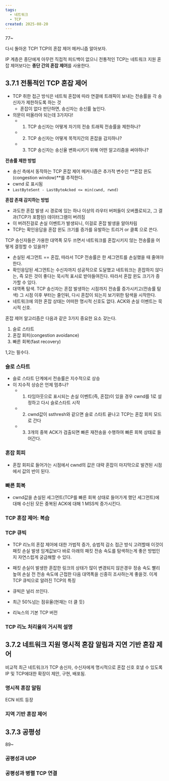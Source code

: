 ```yaml
---
tags:
  - 네트워크
  - TCP
created: 2025-08-20
---
```

77~

다시 돌아온 TCP! TCP의 혼잡 제어 메커니즘 알아보자.

IP 계층은 종단에게 아무런 직접적 피드백이 없으니 전통적인 TCP는 네트워크 지원 혼잡 제어보다는 **종단 간의 혼잡 제어**를 사용한다.
## 3.7.1 전통적인 TCP 혼잡 제어
- TCP 취한 접근 방식은 네트웍 혼잡에 따라 연결에 트래픽이 보내는 전송률을 각 송신자가 제한하도록 하는 것
	- 혼잡이 없다 판단하면, 송신자는 송신률 높인다.
- 의문이 떠올라야 되는데 3가지다!
	- 1. TCP 송신자는 어떻게 자기의 전송 트래픽 전송률을 제한하나?
	- 2. TCP 송신자는 어떻게 목적지간의 혼잡을 감지하나?
	- 3. TCP 송신자는 송신율 변화시키기 위해 어떤 알고리즘을 써야하나?

**전송률 제한 방법**
- 송신 측에서 동작하는 TCP 혼잡 제어 메커니즘은 추가적 변수인 **혼잡 윈도(congestion window)**를 추적한다.
- cwnd 로 표시됨
- `LastByteSent - LastByteAcked <= min(cwnd, rwnd)`

**혼잡 존재 감지하는 방법**
- 과도한 혼잡 발생 시 경로에 있는 하나 이상의 라우터 버퍼들이 오버플로되고, 그 결과(TCP가 포함된) 데이터그램이 버려짐
- 이 버려진걸로 손실 이벤트가 발생되니, 이걸로 혼잡 발생을 알아차림
- TCP는 확인응답을 혼잡 윈도 크기를 증가를 유발하는 트리거 or 클록 으로 쓴다.

TCP 송신자들은 가용한 대역폭 모두 쓰면서 네트워크를 혼잡시키지 않는 전송률을 어떻게 결정할 수 있을까?
- 손실된 세그먼트 == 혼잡, 따라서 TCP 전송률은 한 세그먼트를 손실했을 때 줄여야한다.
- 확인응답된 세그먼트는 수신자까지 성공적으로 도달했고 네트워크는 혼잡하지 않다는, 즉 모든 것이 좋다는 묵시적 표시로 받아들여진다. 따라서 혼잡 윈도 크기가 증가할 수 있다.
- 대역폭 탐색. TCP 송신자는 혼잡 발생하는 시점까지 전송률 증가시키고(전송률 탐색) 그 시점 이후 부터는 줄인뒤, 다시 혼잡이 되는지 보기위한 탐색을 시작한다.
- 네트워크에 의한 혼잡 상태는 어떠한 명시적 신호도 없다. ACK와 손실 이벤트는 묵시적 신호.

혼잡 제어 알고리즘은 다음과 같은 3가지 중요한 요소 갖는다.
1. 슬로 스타트
2. 혼잡 회피(congestion avoidance)
3. 빠른 회복(fast recovery)

1,2는 필수다.


### 슬로 스타트
- 슬로 스타트 단계에서 전송률은 지수적으로 상승
- 이 지수적 상승은 언제 멈추나?
	- 1. 타임아웃으로 표시되는 손실 이벤트(즉, 혼잡)이 있을 경우 cwnd를 1로 설정하고 다시 슬로스타트 시작
	- 2. cwnd값이 ssthresh와 같으면 슬로 스타트 끝나고 TCP는 혼잡 회피 모드로 간다
	- 3. 3개의 중복 ACK가 검출되면 빠른 재전송을 수행하여 빠른 회복 상태로 들어간다.
### 혼잡 회피
- 혼잡 회피로 들어가는 시점에서 cwnd의 값은 대략 혼잡이 마지막으로 발견된 시점에서 값의 반이 된다.
### 빠른 회복
- cwnd값을 손실된 세그먼트(TCP를 빠른 회복 상태로 들어가게 했던 세그먼트)에 대해 수신된 모든 중복된 ACK에 대해 1 MSS씩 증가시킨다.
### TCP 혼잡 제어: 복습

### TCP 큐빅
- TCP 리노의 혼잡 제어에 대한 가법적 증가, 승법적 감소 접근 방식 고려할때 이것이 패킷 손실 발생 임계값보다 바로 아래의 패킷 전송 속도를 탐색하는게 좋은 방법인지 자연스럽게 궁금해할 수 있다.
- 패킷 손실이 발생한 혼잡한 링크의 상태가 많이 변경되지 않은경우 정송 속도 빨리 높여 손실 전 전송 속도에 근접한 다음 대역폭을 신중히 조사하는게 좋을것. 이게 TCP 큐빅으로 알려진 TCP의 특징

- 큐빅은 널리 쓰인다.
- 최근 50%넘는 점유율(현재는 더 클 듯)
- 리눅스의 기본 TCP 버전
### TCP 리노 처리율의 거시적 설명

## 3.7.2 네트워크 지원 명시적 혼잡 알림과 지연 기반 혼잡 제어

비교적 최근 네트워크가 TCP 송신자, 수신자에게 명시적으로 혼잡 신호 호낼 수 있도록 IP 및 TCP에대한 확장이 제안, 구현, 배포됨.
### 명시적 혼잡 알림
ECN 비트 등장
### 지역 기반 혼잡 제어


## 3.7.3 공평성

89~
### 공평성과 UDP

### 공평성과 병렬 TCP 연결
